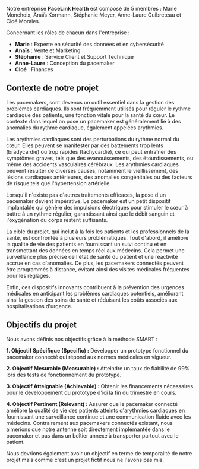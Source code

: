 Notre entreprise **PaceLink Health** est composé de 5 membres : Marie Monchoix, Anaïs Kormann, Stéphanie Meyer, Anne-Laure Guibreteau et Cloé Morales.


Concernant les rôles de chacun dans l'entreprise : 
- **Marie** : Experte en sécurité des données et en cybersécurité 
- **Anaïs** : Vente et Marketing
- **Stéphanie** : Service Client et Support Technique
- **Anne-Laure** : Conception du pacemaker
- **Cloé** : Finances


Contexte de notre projet 
-------------------------

Les pacemakers, sont devenus un outil essentiel dans la gestion des problèmes cardiaques. Ils sont fréquemment utilisés pour réguler le rythme cardiaque des patients, une fonction vitale pour la santé du cœur. Le contexte dans lequel on pose un pacemaker est généralement lié à des anomalies du rythme cardiaque, également appelées arythmies.

Les arythmies cardiaques sont des perturbations du rythme normal du cœur. Elles peuvent se manifester par des battements trop lents (bradycardie) ou trop rapides (tachycardie), ce qui peut entraîner des symptômes graves, tels que des évanouissements, des étourdissements, ou même des accidents vasculaires cérébraux. Les arythmies cardiaques peuvent résulter de diverses causes, notamment le vieillissement, des lésions cardiaques antérieures, des anomalies congénitales ou des facteurs de risque tels que l'hypertension artérielle.

Lorsqu'il n'existe pas d'autres traitements efficaces, la pose d'un pacemaker devient impérative. Le pacemaker est un petit dispositif implantable qui génère des impulsions électriques pour stimuler le cœur à battre à un rythme régulier, garantissant ainsi que le débit sanguin et l'oxygénation du corps restent suffisants.



La cible du projet, qui inclut à la fois les patients et les professionnels de la santé, est confrontée à plusieurs problématiques. Tout d'abord, il améliore la qualité de vie des patients en fournissant un suivi continu et en transmettant des données en temps réel aux médecins. Cela permet une surveillance plus précise de l'état de santé du patient et une réactivité accrue en cas d'anomalies. De plus, les pacemakers connectés peuvent être programmés à distance, évitant ainsi des visites médicales fréquentes pour les réglages.

Enfin, ces dispositifs innovants contribuent à la prévention des urgences médicales en anticipant les problèmes cardiaques potentiels, améliorant ainsi la gestion des soins de santé et réduisant les coûts associés aux hospitalisations d'urgence.


Objectifs du projet
--------------------

Nous avons définis nos objectifs grâce à la méthode SMART :


**1. Objectif Spécifique (Specific) :**
Développer un prototype fonctionnel du pacemaker connecté qui répond aux normes médicales en vigueur.


**2. Objectif Mesurable (Measurable) :**
Atteindre un taux de fiabilité de 99% lors des tests de fonctionnement du prototype.


**3. Objectif Atteignable (Achievable) :**
Obtenir les financements nécessaires pour le développement du prototype d'ici la fin du trimestre en cours.


**4. Objectif Pertinent (Relevant) :**
Assurer que le pacemaker connecté améliore la qualité de vie des patients atteints d'arythmies cardiaques en fournissant une surveillance continue et une communication fluide avec les médecins.
Contrairement aux pacemakers connectés existant, nous aimerions que notre antenne soit directement implémantée dans le pacemaker et pas dans un boîtier annexe à transporter partout avec le patient.

Nous devrions également avoir un objectif en terme de temporalité de notre projet mais comme c'est un projet fictif nous ne l'avons pas mis.

